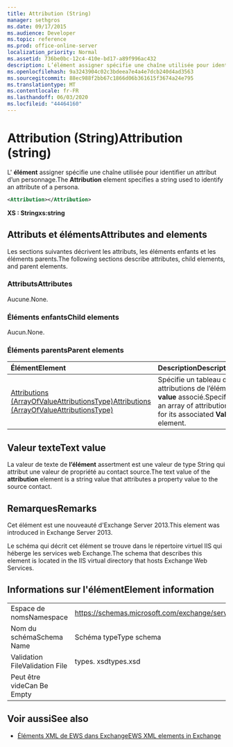 ```yaml
---
title: Attribution (String)
manager: sethgros
ms.date: 09/17/2015
ms.audience: Developer
ms.topic: reference
ms.prod: office-online-server
localization_priority: Normal
ms.assetid: 736be0bc-12c4-410e-bd17-a89f996ac432
description: L’élément assigner spécifie une chaîne utilisée pour identifier un attribut d’un personnage.
ms.openlocfilehash: 9a3243904c02c3bdeea7e4a4e7dcb240d4ad3563
ms.sourcegitcommit: 88ec988f2bb67c1866d06b361615f3674a24e795
ms.translationtype: MT
ms.contentlocale: fr-FR
ms.lasthandoff: 06/03/2020
ms.locfileid: "44464160"
---
```

# <a name="attribution-string"></a><span data-ttu-id="a27b3-103">Attribution (String)</span><span class="sxs-lookup"><span data-stu-id="a27b3-103">Attribution (string)</span></span>

<span data-ttu-id="a27b3-104">L' **élément** assigner spécifie une chaîne utilisée pour identifier un attribut d’un personnage.</span><span class="sxs-lookup"><span data-stu-id="a27b3-104">The **Attribution** element specifies a string used to identify an attribute of a persona.</span></span> 
  
```XML
<Attribution></Attribution>
```

 <span data-ttu-id="a27b3-105">**XS : String**</span><span class="sxs-lookup"><span data-stu-id="a27b3-105">**xs:string**</span></span>
## <a name="attributes-and-elements"></a><span data-ttu-id="a27b3-106">Attributs et éléments</span><span class="sxs-lookup"><span data-stu-id="a27b3-106">Attributes and elements</span></span>

<span data-ttu-id="a27b3-107">Les sections suivantes décrivent les attributs, les éléments enfants et les éléments parents.</span><span class="sxs-lookup"><span data-stu-id="a27b3-107">The following sections describe attributes, child elements, and parent elements.</span></span>
  
### <a name="attributes"></a><span data-ttu-id="a27b3-108">Attributs</span><span class="sxs-lookup"><span data-stu-id="a27b3-108">Attributes</span></span>

<span data-ttu-id="a27b3-109">Aucune.</span><span class="sxs-lookup"><span data-stu-id="a27b3-109">None.</span></span>
  
### <a name="child-elements"></a><span data-ttu-id="a27b3-110">Éléments enfants</span><span class="sxs-lookup"><span data-stu-id="a27b3-110">Child elements</span></span>

<span data-ttu-id="a27b3-111">Aucun.</span><span class="sxs-lookup"><span data-stu-id="a27b3-111">None.</span></span>
  
### <a name="parent-elements"></a><span data-ttu-id="a27b3-112">Éléments parents</span><span class="sxs-lookup"><span data-stu-id="a27b3-112">Parent elements</span></span>

|<span data-ttu-id="a27b3-113">**Élément**</span><span class="sxs-lookup"><span data-stu-id="a27b3-113">**Element**</span></span>|<span data-ttu-id="a27b3-114">**Description**</span><span class="sxs-lookup"><span data-stu-id="a27b3-114">**Description**</span></span>|
|:-----|:-----|
|[<span data-ttu-id="a27b3-115">Attributions (ArrayOfValueAttributionsType)</span><span class="sxs-lookup"><span data-stu-id="a27b3-115">Attributions (ArrayOfValueAttributionsType)</span></span>](attributions-arrayofvalueattributionstype.md) <br/> |<span data-ttu-id="a27b3-116">Spécifie un tableau des attributions de l’élément **value** associé.</span><span class="sxs-lookup"><span data-stu-id="a27b3-116">Specifies an array of attributions for its associated **Value** element.</span></span>  <br/> |
   
## <a name="text-value"></a><span data-ttu-id="a27b3-117">Valeur texte</span><span class="sxs-lookup"><span data-stu-id="a27b3-117">Text value</span></span>

<span data-ttu-id="a27b3-118">La valeur de texte de **l’élément** assertment est une valeur de type String qui attribut une valeur de propriété au contact source.</span><span class="sxs-lookup"><span data-stu-id="a27b3-118">The text value of the **attribution** element is a string value that attributes a property value to the source contact.</span></span> 
  
## <a name="remarks"></a><span data-ttu-id="a27b3-119">Remarques</span><span class="sxs-lookup"><span data-stu-id="a27b3-119">Remarks</span></span>

<span data-ttu-id="a27b3-120">Cet élément est une nouveauté d'Exchange Server 2013.</span><span class="sxs-lookup"><span data-stu-id="a27b3-120">This element was introduced in Exchange Server 2013.</span></span>
  
<span data-ttu-id="a27b3-121">Le schéma qui décrit cet élément se trouve dans le répertoire virtuel IIS qui héberge les services web Exchange.</span><span class="sxs-lookup"><span data-stu-id="a27b3-121">The schema that describes this element is located in the IIS virtual directory that hosts Exchange Web Services.</span></span>
  
## <a name="element-information"></a><span data-ttu-id="a27b3-122">Informations sur l'élément</span><span class="sxs-lookup"><span data-stu-id="a27b3-122">Element information</span></span>

|||
|:-----|:-----|
|<span data-ttu-id="a27b3-123">Espace de noms</span><span class="sxs-lookup"><span data-stu-id="a27b3-123">Namespace</span></span>  <br/> |https://schemas.microsoft.com/exchange/services/2006/types  <br/> |
|<span data-ttu-id="a27b3-124">Nom du schéma</span><span class="sxs-lookup"><span data-stu-id="a27b3-124">Schema Name</span></span>  <br/> |<span data-ttu-id="a27b3-125">Schéma type</span><span class="sxs-lookup"><span data-stu-id="a27b3-125">Type schema</span></span>  <br/> |
|<span data-ttu-id="a27b3-126">Validation File</span><span class="sxs-lookup"><span data-stu-id="a27b3-126">Validation File</span></span>  <br/> |<span data-ttu-id="a27b3-127">types. xsd</span><span class="sxs-lookup"><span data-stu-id="a27b3-127">types.xsd</span></span>  <br/> |
|<span data-ttu-id="a27b3-128">Peut être vide</span><span class="sxs-lookup"><span data-stu-id="a27b3-128">Can Be Empty</span></span>  <br/> ||
   
## <a name="see-also"></a><span data-ttu-id="a27b3-129">Voir aussi</span><span class="sxs-lookup"><span data-stu-id="a27b3-129">See also</span></span>

- [<span data-ttu-id="a27b3-130">Éléments XML de EWS dans Exchange</span><span class="sxs-lookup"><span data-stu-id="a27b3-130">EWS XML elements in Exchange</span></span>](ews-xml-elements-in-exchange.md)


